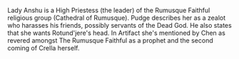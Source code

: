 Lady Anshu is a High Priestess (the leader) of the Rumusque Faithful religious group (Cathedral of Rumusque).
Pudge describes her as a zealot who harasses his friends, possibly servants of the Dead God. He also states that she wants Rotund'jere's head.
In Artifact she's mentioned by Chen as revered amongst The Rumusque Faithful as a prophet and the second coming of Crella herself.
